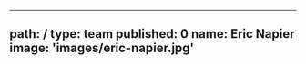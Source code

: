 ---
path: /
type: team
published: 0
name: Eric Napier
image: 'images/eric-napier.jpg'
-------------------------------
